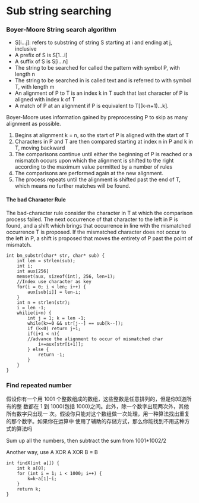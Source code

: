 
# Sub string searching

### Boyer-Moore String search algorithm

* S[i...j]: refers to substring of string S starting at i and ending at j, inclusive
* A prefix of S is S[1...i]
* A suffix of S is S[i...n]
* The string to be searched for called the pattern with symbol P, with length n
* The string to be searched in is called text and is referred to with symbol T, with length m
* An alignment of P to T is an index k in T such that last character of P is aligned with index k of T
* A match of P at an alignment if P is equivalent to T[(k-n+1)...k].

Boyer-Moore uses information gained by preprocessing P to skip as many alignment as possible.

1. Begins at alignment k = n, so the start of P is aligned with the start of T
2. Characters in P and T are then compared starting at index n in P and k in T, moving backward
3. The comparisons continue until either the beginning of P is reached or a mismatch occurs upon which the alignment is shifted to the right according to the maximum value permitted by a number of rules
4. The comparisons are performed again at the new alignment.
5. The process repeats until the alignment is shifted past the end of T, which means no further matches will be found.

#### The bad Character Rule
The bad-character rule consider the character in T at which the comparison process failed. The next occurrence of that character to the left in P is found, and a shift which brings that occurrence in line with the mismatched occurrence T is proposed. If the mismatched character does not occur to the left in P, a shift is proposed that moves the entirety of P past the point of mismatch.

    int bm_substr(char* str, char* sub) {
        int len = strlen(sub);
        int i;
        int aux[256]
        memset(aux, sizeof(int), 256, len+1);
        //Index use character as key
        for(i = 0; i < len; i++) {
            aux[sub[i]] = len-i;
        }
        int n = strlen(str);
        i = len -1;
        whilie(i<n) {
            int j = 1; k = len -1;
            while(k>=0 && str[j--] == sub[k--]);
            if (k<0) return j+1;
            if(i+1 < n){
            //advance the alignment to occur of mismatched char
                i+=aux[str[i+1]];
            } else {
                return -1;
            }
        }
    }

### Find repeated number
假设你有一个用 1001 个整数组成的数组，这些整数是任意排列的，但是你知道所有的整 数都在 1 到 1000(包括 1000)之间。此外，除一个数字出现两次外，其他所有数字只出现一 次。假设你只能对这个数组做一次处理，用一种算法找出重复的那个数字。如果你在运算中 使用了辅助的存储方式，那么你能找到不用这种方式的算法吗

Sum up all the numbers, then subtract the sum from 1001*1002/2

Another way, use A XOR A XOR B = B

    int findX(int a[]) {
        int k a[0];
        for (int i = 1; i < 1000; i++) {
            k=k~a[1]~i;
        }
        return k;
    }


